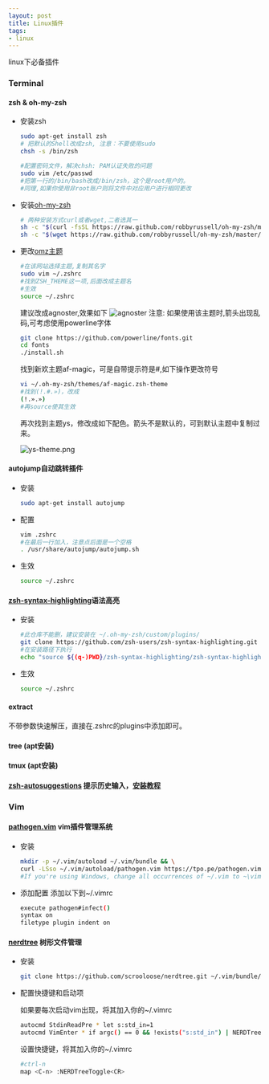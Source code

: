 ```yaml
---
layout: post
title: Linux插件
tags:
- linux
---
```


linux下必备插件
<!--more-->

### Terminal  
#### zsh & oh-my-zsh  
- 安装zsh
    ```bash
    sudo apt-get install zsh
    # 把默认的Shell改成zsh, 注意：不要使用sudo
    chsh -s /bin/zsh

    #配置密码文件，解决chsh: PAM认证失败的问题
    sudo vim /etc/passwd
    #把第一行的/bin/bash改成/bin/zsh，这个是root用户的。
    #同理,如果你使用非root账户则将文件中对应用户进行相同更改
    ```
- 安装[oh-my-zsh](https://ohmyz.sh/)
    ```bash
    # 两种安装方式curl或者wget,二者选其一
    sh -c "$(curl -fsSL https://raw.github.com/robbyrussell/oh-my-zsh/master/tools/install.sh)"
    sh -c "$(wget https://raw.github.com/robbyrussell/oh-my-zsh/master/tools/install.sh -O -)"
    ```
- 更改[omz主题](https://github.com/robbyrussell/oh-my-zsh/wiki/External-themes)  
    ```bash
    #在该网站选择主题,复制其名字
    sudo vim ~/.zshrc
    #找到ZSH_THEME这一项,后面改成主题名
    #生效
    source ~/.zshrc

    ```
    建议改成agnoster,效果如下
    ![agnoster](https://i.loli.net/2018/08/19/5b7965338f550.png)
    注意: 如果使用该主题时,箭头出现乱码,可考虑使用powerline字体
    ```bash
    git clone https://github.com/powerline/fonts.git
    cd fonts
    ./install.sh
    ```
    找到新欢主题af-magic，可是自带提示符是#,如下操作更改符号

    ```bash
    vi ~/.oh-my-zsh/themes/af-magic.zsh-theme
    #找到(!.#.»)，改成
    (!.».»)
    #再source使其生效 
    ```

    再次找到主题ys，修改成如下配色。箭头不是默认的，可到默认主题中复制过来。

    ![ys-theme.png](https://i.loli.net/2018/11/13/5beab36caa46b.png)

#### autojump自动跳转插件

- 安装
    ```bash
    sudo apt-get install autojump
    ```
- 配置
    ```bash
    vim .zshrc
    #在最后一行加入，注意点后面是一个空格
    . /usr/share/autojump/autojump.sh
    ```
- 生效
    ```bash
    source ~/.zshrc
    ```

#### [zsh-syntax-highlighting](https://github.com/zsh-users/zsh-syntax-highlighting)语法高亮
- 安装
    ```bash
    #此仓库不能删，建议安装在 ~/.oh-my-zsh/custom/plugins/
    git clone https://github.com/zsh-users/zsh-syntax-highlighting.git
    #在安装路径下执行
    echo "source ${(q-)PWD}/zsh-syntax-highlighting/zsh-syntax-highlighting.zsh" >> ${ZDOTDIR:-$HOME}/.zshrc
    ```
- 生效
    ```bash
    source ~/.zshrc
    ```

#### extract

不带参数快速解压，直接在.zshrc的plugins中添加即可。

#### tree (apt安装)

#### tmux (apt安装)

#### [zsh-autosuggestions](https://github.com/zsh-users/zsh-autosuggestions) 提示历史输入，[安装教程](https://github.com/zsh-users/zsh-autosuggestions/blob/master/INSTALL.md) 

### Vim

#### [pathogen.vim](https://github.com/tpope/vim-pathogen) vim插件管理系统
- 安装
    ```bash
    mkdir -p ~/.vim/autoload ~/.vim/bundle && \
    curl -LSso ~/.vim/autoload/pathogen.vim https://tpo.pe/pathogen.vim
    #If you're using Windows, change all occurrences of ~/.vim to ~\vimfiles
    ```
- 添加配置
    添加以下到~/.vimrc

    ```bash
    execute pathogen#infect()
    syntax on
    filetype plugin indent on
    ```

#### [nerdtree](https://github.com/scrooloose/nerdtree) 树形文件管理

- 安装

    ```bash
    git clone https://github.com/scrooloose/nerdtree.git ~/.vim/bundle/nerdtree
    ```

- 配置快捷键和启动项

    如果要每次启动vim出现，将其加入你的~/.vimrc

    ```bash
    autocmd StdinReadPre * let s:std_in=1
    autocmd VimEnter * if argc() == 0 && !exists("s:std_in") | NERDTree | endif
    ```

    设置快捷键，将其加入你的~/.vimrc

    ``` bash
    #ctrl-n
    map <C-n> :NERDTreeToggle<CR>
    ```

       